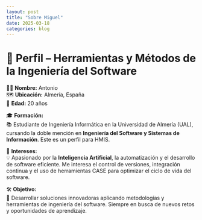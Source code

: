 ```yaml
---
layout: post
title: "Sobre Miguel"
date: 2025-03-18
categories: blog
---
```

# 🚀 Perfil – Herramientas y Métodos de la Ingeniería del Software  

👨‍💻 **Nombre:** Antonio  
🗺️ **Ubicación:** Almería, España  
🎂 **Edad:** 20 años  

🎓 **Formación:**  
📚 Estudiante de Ingeniería Informática en la Universidad de Almería (UAL), cursando la doble mención en **Ingeniería del Software y Sistemas de Información**. Este es un perfil para HMIS.  

🤖 **Intereses:**  
💡 Apasionado por la **Inteligencia Artificial**, la automatización y el desarrollo de software eficiente. Me interesa el control de versiones, integración continua y el uso de herramientas CASE para optimizar el ciclo de vida del software.  

🛠️ **Objetivo:**  
🚀 Desarrollar soluciones innovadoras aplicando metodologías y herramientas de ingeniería del software. Siempre en busca de nuevos retos y oportunidades de aprendizaje.  
